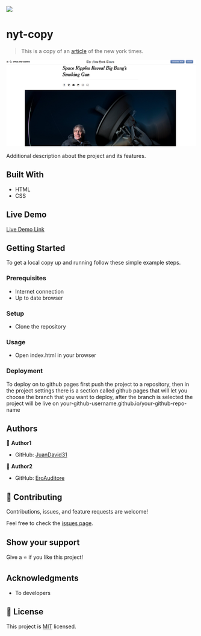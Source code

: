 ![](https://img.shields.io/badge/Microverse-blueviolet)

# nyt-copy

> This is a copy of an [article](https://www.nytimes.com/2014/03/18/science/space/detection-of-waves-in-space-buttresses-landmark-theory-of-big-bang.html?_r=0) of the new york times. 

![screenshot](./img/readme.png)

Additional description about the project and its features.

## Built With

- HTML
- CSS

## Live Demo

[Live Demo Link](https://juandavid31.github.io/nyc-copy/)


## Getting Started

To get a local copy up and running follow these simple example steps.

### Prerequisites

* Internet connection
* Up to date browser

### Setup

* Clone the repository

### Usage

* Open index.html in your browser

### Deployment

To deploy on to github pages first push the project to a repository, then
in the project settings there is a section called github pages that will let you choose the branch that you want to deploy, after the branch is selected the project will be live on your-github-username.github.io/your-github-repo-name

## Authors

👤 **Author1**

- GitHub: [JuanDavid31](https://github.com/JuanDavid31)

👤 **Author2**

- GitHub: [EroAuditore](https://github.com/EroAuditore)

## 🤝 Contributing

Contributions, issues, and feature requests are welcome!

Feel free to check the [issues page](https://github.com/JuanDavid31/nyc-copy/issues).

## Show your support

Give a ⭐️ if you like this project!

## Acknowledgments

- To developers

## 📝 License

This project is [MIT](https://es.wikipedia.org/wiki/Licencia_MIT) licensed.